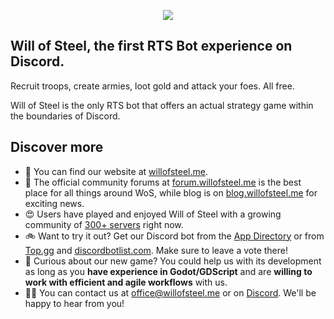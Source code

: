 <p align="center"><a href="https://willofsteel.me" target="_blank"><img src="https://willofsteel.me/img/knight.gif"></a></p>


## Will of Steel, the first RTS Bot experience on Discord.

Recruit troops, create armies, loot gold and attack your foes. All free.

Will of Steel is the only RTS bot that offers an actual strategy game within the boundaries of Discord.

## Discover more
 
- 🏡 You can find our website at [willofsteel.me](https://willofsteel.me).
- 🤝 The official community forums at [forum.willofsteel.me](https://forum.willofsteel.me/) is the best place for all things around WoS, while blog is on [blog.willofsteel.me](https://blog.willofsteel.me/) for exciting news.
- 😍 Users have played and enjoyed Will of Steel with a growing community of [300+ servers](https://discord.com/application-directory/1041819232847003729) right now.
- 🚲 Want to try it out? Get our Discord bot from the [App Directory](https://discord.com/application-directory/1041819232847003729) or from [Top.gg](https://top.gg/bot/1041819232847003729) and [discordbotlist.com](https://discordbotlist.com/bots/will-of-steel). Make sure to leave a vote there! 
- 🧩 Curious about our new game? You could help us with its development as long as you **have experience in Godot/GDScript** and are **willing to work with efficient and agile workflows** with us.
- 👩‍💻 You can contact us at office@willofsteel.me or on [Discord](https://willofsteel.me/support). We'll be happy to hear from you!
